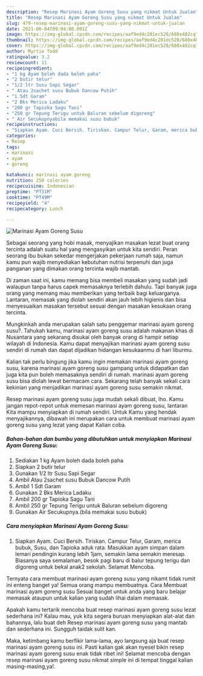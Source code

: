 ```yaml
---
description: "Resep Marinasi Ayam Goreng Susu yang nikmat Untuk Jualan"
title: "Resep Marinasi Ayam Goreng Susu yang nikmat Untuk Jualan"
slug: 479-resep-marinasi-ayam-goreng-susu-yang-nikmat-untuk-jualan
date: 2021-06-04T09:04:08.091Z
image: https://img-global.cpcdn.com/recipes/aaf9ed4c201ec528/680x482cq70/marinasi-ayam-goreng-susu-foto-resep-utama.jpg
thumbnail: https://img-global.cpcdn.com/recipes/aaf9ed4c201ec528/680x482cq70/marinasi-ayam-goreng-susu-foto-resep-utama.jpg
cover: https://img-global.cpcdn.com/recipes/aaf9ed4c201ec528/680x482cq70/marinasi-ayam-goreng-susu-foto-resep-utama.jpg
author: Myrtie Todd
ratingvalue: 3.2
reviewcount: 11
recipeingredient:
- "1 kg Ayam boleh dada boleh paha"
- "2 butir telur"
- "1/2 ltr Susu Sapi Segar"
- " Atau 2sachet susu Bubuk Dancow Putih"
- "1 Sdt Garam"
- "2 Bks Merica Ladaku"
- "200 gr Tapioka Sagu Tani"
- "250 gr Tepung Terigu untuk Baluran sebelum digoreng"
- " Air Secukupnyabila memakai susu bubuk"
recipeinstructions:
- "Siapkan Ayam. Cuci Bersih. Tiriskan. Campur Telur, Garam, merica bubuk, Susu, dan Tapioka aduk rata. Masukkan ayam simpan dalam lemari pendingin kurang lebih 1jam, semakin lama semakin meresap. Biasanya saya semalaman, besok pagi baru di balur tepung terigu dan digoreng untuk bekal anak2 sekolah. Selamat Mencoba."
categories:
- Resep
tags:
- marinasi
- ayam
- goreng

katakunci: marinasi ayam goreng 
nutrition: 250 calories
recipecuisine: Indonesian
preptime: "PT31M"
cooktime: "PT49M"
recipeyield: "4"
recipecategory: Lunch

---
```



![Marinasi Ayam Goreng Susu](https://img-global.cpcdn.com/recipes/aaf9ed4c201ec528/680x482cq70/marinasi-ayam-goreng-susu-foto-resep-utama.jpg)

Sebagai seorang yang hobi masak, menyajikan masakan lezat buat orang tercinta adalah suatu hal yang mengasyikan untuk kita sendiri. Peran seorang ibu bukan sekedar mengerjakan pekerjaan rumah saja, namun kamu pun wajib menyediakan kebutuhan nutrisi terpenuhi dan juga panganan yang dimakan orang tercinta wajib mantab.

Di zaman  saat ini, kamu memang bisa membeli masakan yang sudah jadi walaupun tanpa harus capek memasaknya terlebih dahulu. Tapi banyak juga orang yang memang mau memberikan yang terbaik bagi keluarganya. Lantaran, memasak yang diolah sendiri akan jauh lebih higienis dan bisa menyesuaikan masakan tersebut sesuai dengan masakan kesukaan orang tercinta. 



Mungkinkah anda merupakan salah satu penggemar marinasi ayam goreng susu?. Tahukah kamu, marinasi ayam goreng susu adalah makanan khas di Nusantara yang sekarang disukai oleh banyak orang di hampir setiap wilayah di Indonesia. Kamu dapat menyajikan marinasi ayam goreng susu sendiri di rumah dan dapat dijadikan hidangan kesukaanmu di hari liburmu.

Kalian tak perlu bingung jika kamu ingin memakan marinasi ayam goreng susu, karena marinasi ayam goreng susu gampang untuk didapatkan dan juga kita pun boleh memasaknya sendiri di rumah. marinasi ayam goreng susu bisa diolah lewat bermacam cara. Sekarang telah banyak sekali cara kekinian yang menjadikan marinasi ayam goreng susu semakin nikmat.

Resep marinasi ayam goreng susu juga mudah sekali dibuat, lho. Kamu jangan repot-repot untuk memesan marinasi ayam goreng susu, lantaran Kita mampu menyiapkan di rumah sendiri. Untuk Kamu yang hendak menyajikannya, dibawah ini merupakan cara untuk membuat marinasi ayam goreng susu yang lezat yang dapat Kalian coba.

<!--inarticleads1-->

##### Bahan-bahan dan bumbu yang dibutuhkan untuk menyiapkan Marinasi Ayam Goreng Susu:

1. Sediakan 1 kg Ayam boleh dada boleh paha
1. Siapkan 2 butir telur
1. Gunakan 1/2 ltr Susu Sapi Segar
1. Ambil  Atau 2sachet susu Bubuk Dancow Putih
1. Ambil 1 Sdt Garam
1. Gunakan 2 Bks Merica Ladaku
1. Ambil 200 gr Tapioka Sagu Tani
1. Ambil 250 gr Tepung Terigu untuk Baluran sebelum digoreng
1. Gunakan  Air Secukupnya.(bila memakai susu bubuk)




<!--inarticleads2-->

##### Cara menyiapkan Marinasi Ayam Goreng Susu:

1. Siapkan Ayam. Cuci Bersih. Tiriskan. Campur Telur, Garam, merica bubuk, Susu, dan Tapioka aduk rata. Masukkan ayam simpan dalam lemari pendingin kurang lebih 1jam, semakin lama semakin meresap. Biasanya saya semalaman, besok pagi baru di balur tepung terigu dan digoreng untuk bekal anak2 sekolah. Selamat Mencoba.




Ternyata cara membuat marinasi ayam goreng susu yang nikamt tidak rumit ini enteng banget ya! Semua orang mampu membuatnya. Cara Membuat marinasi ayam goreng susu Sesuai banget untuk anda yang baru belajar memasak ataupun untuk kalian yang sudah lihai dalam memasak.

Apakah kamu tertarik mencoba buat resep marinasi ayam goreng susu lezat sederhana ini? Kalau mau, yuk kita segera buruan menyiapkan alat-alat dan bahannya, lalu buat deh Resep marinasi ayam goreng susu yang mantab dan sederhana ini. Sungguh taidak sulit kan. 

Maka, ketimbang kamu berfikir lama-lama, ayo langsung aja buat resep marinasi ayam goreng susu ini. Pasti kalian gak akan nyesel bikin resep marinasi ayam goreng susu enak tidak ribet ini! Selamat mencoba dengan resep marinasi ayam goreng susu nikmat simple ini di tempat tinggal kalian masing-masing,ya!.


